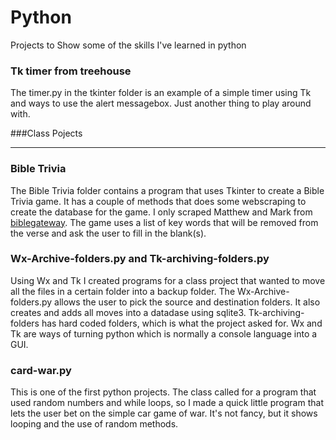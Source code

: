 # Python

Projects to Show some of the skills I've learned in python

### Tk timer from treehouse
The timer.py in the tkinter folder is an example of a simple timer using Tk and ways to use the alert messagebox.  Just another thing to play around with.

###Class Pojects
***
### Bible Trivia
The Bible Trivia folder contains a program that uses Tkinter to create a Bible Trivia game.  It has a couple of methods that does some webscraping to create the database for the game.  I only scraped Matthew and Mark from [biblegateway](www.biblegateway.com).  The game uses a list of key words that will be removed from the verse and ask the user to fill in the blank(s).  

### Wx-Archive-folders.py and Tk-archiving-folders.py
Using Wx and Tk I created programs for a class project that wanted to move all the files in a certain folder into a backup folder.  The Wx-Archive-folders.py allows the user to pick the source and destination folders. It also creates and adds all moves into a datadase using sqlite3.  Tk-archiving-folders has hard coded folders, which is what the project asked for. Wx and Tk are ways of turning python which is normally a console language into a GUI.

### card-war.py
This is one of the first python projects. The class called for a program that used random numbers and while loops, so I made a quick little program that lets the user bet on the simple car game of war.  It's not fancy, but it shows looping and the use of random methods.
